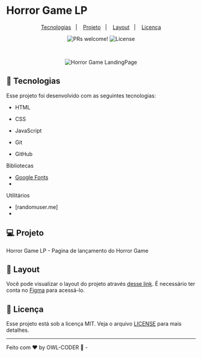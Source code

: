 # Horror Game LP


<p align="center">
  <a href="#-tecnologias">Tecnologias</a>&nbsp;&nbsp;&nbsp;|&nbsp;&nbsp;&nbsp;
  <a href="#-projeto">Projeto</a>&nbsp;&nbsp;&nbsp;|&nbsp;&nbsp;&nbsp;
  <a href="#-layout">Layout</a>&nbsp;&nbsp;&nbsp;|&nbsp;&nbsp;&nbsp;
  <a href="#memo-licença">Licença</a>
</p>

<p align="center">
 <img src="https://img.shields.io/static/v1?label=PRs&message=welcome&color=49AA26&labelColor=000000" alt="PRs welcome!" />

  <img alt="License" src="https://img.shields.io/static/v1?label=license&message=MIT&color=49AA26&labelColor=000000">
</p>

<br>

<p align="center">
  <img alt="Horror Game LandingPage" src="https://ibb.co/98nS67t">
</p>

## 🚀 Tecnologias

Esse projeto foi desenvolvido com as seguintes tecnologias:

- HTML
- CSS
- JavaScript

- Git
- GitHub

Bibliotecas

- [Google Fonts](https://fonts.google.com/)
- 

Utilitários

- [randomuser.me]
- 

## 💻 Projeto

Horror Game LP - Pagina de lançamento do Horror Game

## 🔖 Layout

Você pode visualizar o layout do projeto através [desse link](#). É necessário ter conta no [Figma](https://figma.com) para acessá-lo.

## 📝 Licença

Esse projeto está sob a licença MIT. Veja o arquivo [LICENSE](.github/LICENSE.md) para mais detalhes.

---

Feito com ♥ by OWL-CODER :wave: -
